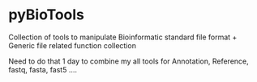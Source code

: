 # pyBioTools
Collection of tools to manipulate Bioinformatic standard file format + Generic file related function collection

Need to do that 1 day to combine my all tools for Annotation, Reference, fastq, fasta, fast5 .... 
